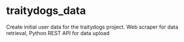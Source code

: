 # traitydogs_data
Create initial user data for the traitydogs project. Web scraper for data retrieval, Python REST API for data upload
